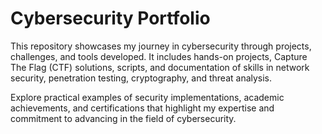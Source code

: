 # Cybersecurity Portfolio
This repository showcases my journey in cybersecurity through projects, challenges, and tools developed. It includes hands-on projects, Capture The Flag (CTF) solutions, scripts, and documentation of skills in network security, penetration testing, cryptography, and threat analysis.

Explore practical examples of security implementations, academic achievements, and certifications that highlight my expertise and commitment to advancing in the field of cybersecurity.
